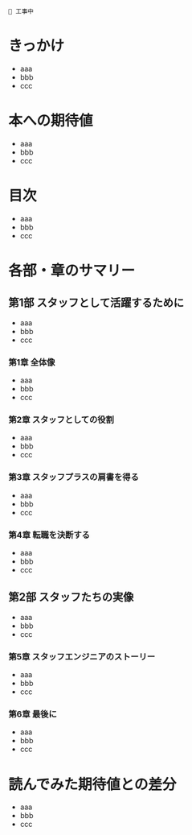 ```
🚧 工事中
```

# きっかけ
- aaa
- bbb
- ccc

# 本への期待値
- aaa
- bbb
- ccc

# 目次
- aaa
- bbb
- ccc

# 各部・章のサマリー

## 第1部 スタッフとして活躍するために
- aaa
- bbb
- ccc

### 第1章 全体像
- aaa
- bbb
- ccc

### 第2章 スタッフとしての役割
- aaa
- bbb
- ccc

### 第3章 スタッフプラスの肩書を得る
- aaa
- bbb
- ccc

### 第4章 転職を決断する
- aaa
- bbb
- ccc

## 第2部 スタッフたちの実像
- aaa
- bbb
- ccc

### 第5章 スタッフエンジニアのストーリー
- aaa
- bbb
- ccc

### 第6章 最後に
- aaa
- bbb
- ccc

# 読んでみた期待値との差分
- aaa
- bbb
- ccc
